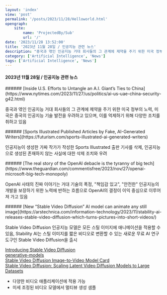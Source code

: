 ```yaml
---
layout: 'index'
view: 'post'
permalink: '/posts/2023/11/28/Helloworld.html'
opengraph:
    site:
        name: 'ProjectedBy/Sub'
        url: '/'
date: '2023/11/28 13:52:00'
title: '2023년 11월 28일 / 인공지능 관련 뉴스'
description: "중국과 엮인 인공지능 거대 회사들의 그 관계에 제약을 주기 위한 미국 정부의 노력, 미국은 중국의 인공지능 기술 발전을 우려하고 있으며, 이를 억제하기 위해 다양한 조치를 취하고 있음\n\n인공지능이 생성한 가짜 작가가 작성한 Sports Illustrated 출판 기사를 삭제, 인공지능으로 생성된 존재하지 않는 사실에 대한 삭제 조치와 우려\n\nOpenAI 사태의 진짜 이야기는 거대 기술의 폭정, \"책임감 있고\", \"안전한\" 인공지능의 개발을 보장하기 위한 노력에 반하는 흐름으로 OpenAI의 결정이 이익 중심으로 이루어져 가고 있음\n\nStable Video Diffusion 인공지능 모델은 모든 스틸 이미지에 애니메이션을 적용할 수 있음, Stability AI는 스틸 이미지를 짧은 비디오로 변환할 수 있는 새로운 무료 AI 연구 도구인 Stable Video Diffusion을 출시"
category: ['Artificial Intelligence', 'News']
tags: ['Artificial Intelligence', 'News']
---
```


#### 2023년 11월 28일 / 인공지능 관련 뉴스

<summary>
###### [Inside U.S. Efforts to Untangle an A.I. Giant’s Ties to China](https://www.nytimes.com/2023/11/27/us/politics/ai-us-uae-china-security-g42.html)

중국과 엮인 인공지능 거대 회사들의 그 관계에 제약을 주기 위한 미국 정부의 노력, 미국은 중국의 인공지능 기술 발전을 우려하고 있으며, 이를 억제하기 위해 다양한 조치를 취하고 있음
</summary>
<summary>
###### [Sports Illustrated Published Articles by Fake, AI-Generated Writers](https://futurism.com/sports-illustrated-ai-generated-writers)

인공지능이 생성한 가짜 작가가 작성한 Sports Illustrated 출판 기사를 삭제, 인공지능으로 생성된 존재하지 않는 사실에 대한 삭제 조치와 우려
</summary>
<summary>
###### [The real story of the OpenAI debacle is the tyranny of big tech](https://www.theguardian.com/commentisfree/2023/nov/27/openai-microsoft-big-tech-monopoly)

OpenAI 사태의 진짜 이야기는 거대 기술의 폭정, "책임감 있고", "안전한" 인공지능의 개발을 보장하기 위한 노력에 반하는 흐름으로 OpenAI의 결정이 이익 중심으로 이루어져 가고 있음
</summary>
<summary>
###### [New “Stable Video Diffusion” AI model can animate any still image](https://arstechnica.com/information-technology/2023/11/stability-ai-releases-stable-video-diffusion-which-turns-pictures-into-short-videos/)

Stable Video Diffusion 인공지능 모델은 모든 스틸 이미지에 애니메이션을 적용할 수 있음, Stability AI는 스틸 이미지를 짧은 비디오로 변환할 수 있는 새로운 무료 AI 연구 도구인 Stable Video Diffusion을 출시

[Introducing Stable Video Diffusion](https://stability.ai/news/stable-video-diffusion-open-ai-video-model)<br />
[generative-models](https://github.com/Stability-AI/generative-models)<br />
[Stable Video Diffusion Image-to-Video Model Card](https://huggingface.co/stabilityai/stable-video-diffusion-img2vid-xt)<br />
[Stable Video Diffusion: Scaling Latent Video Diffusion Models to Large Datasets](https://stability.ai/research/stable-video-diffusion-scaling-latent-video-diffusion-models-to-large-datasets)<br />

- 다양한 비디오 애플리케이션에 적용 가능
- 미세 조정된 비디오 모델에서 멀티뷰 생성 샘플
</summary>

